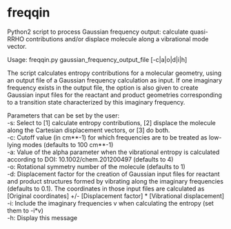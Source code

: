 # freqqin
Python2 script to process Gaussian frequency output: calculate quasi-RRHO contributions and/or displace molecule along a vibrational mode vector.

Usage: freqqin.py gaussian_frequency_output_file [-c|a|o|d|i|h]

The script calculates entropy contributions for a molecular geometry, using an
output file of a Gaussian frequency calculation as input. If one imaginary
frequency exists in the output file, the option is also given to create Gaussian
input files for the reactant and product geometries corresponding to a
transition state characterized by this imaginary frequency.

Parameters that can be set by the user:<br />
-s: Select to [1] calculate entropy contributions, [2] displace the molecule
    along the Cartesian displacement vectors, or [3] do both.<br />
-c: Cutoff value (in cm**-1) for which frequencies are to be treated as
    low-lying modes (defaults to 100 cm**-1)<br />
-a: Value of the alpha parameter when the vibrational entropy is calculated
    according to DOI: 10.1002/chem.201200497 (defaults to 4)<br />
-o: Rotational symmetry number of the molecule (defaults to 1)<br />
-d: Displacement factor for the creation of Gaussian input files for reactant
    and product structures formed by vibrating along the imaginary frequencies
    (defaults to 0.1). The coordinates in those input files are calculated as
   [Original coordinates] +/- [Displacement factor] * [Vibrational displacement]<br />
-i: Include the imaginary frequencies v when calculating the entropy
    (set them to -i*v)<br />
-h: Display this message
